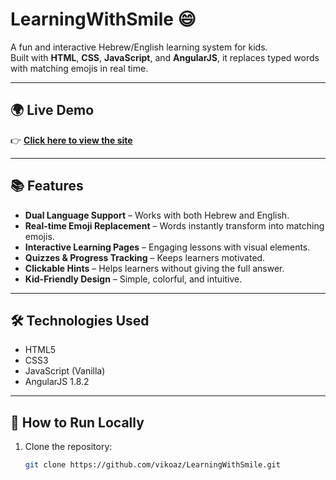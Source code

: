 # LearningWithSmile 😄

A fun and interactive Hebrew/English learning system for kids.  
Built with **HTML**, **CSS**, **JavaScript**, and **AngularJS**, it replaces typed words with matching emojis in real time.

---

## 🌍 Live Demo
👉 **[Click here to view the site](https://vikoaz.github.io/LearningWithSmile/)**

---

## 📚 Features
- **Dual Language Support** – Works with both Hebrew and English.
- **Real-time Emoji Replacement** – Words instantly transform into matching emojis.
- **Interactive Learning Pages** – Engaging lessons with visual elements.
- **Quizzes & Progress Tracking** – Keeps learners motivated.
- **Clickable Hints** – Helps learners without giving the full answer.
- **Kid-Friendly Design** – Simple, colorful, and intuitive.

---

## 🛠️ Technologies Used
- HTML5
- CSS3
- JavaScript (Vanilla)
- AngularJS 1.8.2

---

## 🚀 How to Run Locally
1. Clone the repository:
   ```bash
   git clone https://github.com/vikoaz/LearningWithSmile.git

